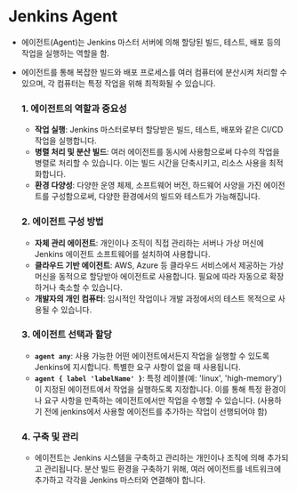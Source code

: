 # Jenkins Agent

- 에이전트(Agent)는 Jenkins 마스터 서버에 의해 할당된 빌드, 테스트, 배포 등의 작업을 실행하는 역할을 함. 

- 에이전트를 통해 복잡한 빌드와 배포 프로세스를 여러 컴퓨터에 분산시켜 처리할 수 있으며, 각 컴퓨터는 특정 작업을 위해 최적화될 수 있습니다.

  ### 1. 에이전트의 역할과 중요성
  - **작업 실행**: Jenkins 마스터로부터 할당받은 빌드, 테스트, 배포와 같은 CI/CD 작업을 실행합니다.
  - **병렬 처리 및 분산 빌드**: 여러 에이전트를 동시에 사용함으로써 다수의 작업을 병렬로 처리할 수 있습니다. 이는 빌드 시간을 단축시키고, 리소스 사용을 최적화합니다.
  - **환경 다양성**: 다양한 운영 체제, 소프트웨어 버전, 하드웨어 사양을 가진 에이전트를 구성함으로써, 다양한 환경에서의 빌드와 테스트가 가능해집니다.

  ### 2. 에이전트 구성 방법
  - **자체 관리 에이전트**: 개인이나 조직이 직접 관리하는 서버나 가상 머신에 Jenkins 에이전트 소프트웨어를 설치하여 사용합니다.
  - **클라우드 기반 에이전트**: AWS, Azure 등 클라우드 서비스에서 제공하는 가상 머신을 동적으로 할당받아 에이전트로 사용합니다. 필요에 따라 자동으로 확장하거나 축소할 수 있습니다.
  - **개발자의 개인 컴퓨터**: 임시적인 작업이나 개발 과정에서의 테스트 목적으로 사용될 수 있습니다.

  ### 3. 에이전트 선택과 할당
  - **`agent any`**: 사용 가능한 어떤 에이전트에서든지 작업을 실행할 수 있도록 Jenkins에 지시합니다. 특별한 요구 사항이 없을 때 사용됩니다.
  - **`agent { label 'labelName' }`**: 특정 레이블(예: 'linux', 'high-memory')이 지정된 에이전트에서 작업을 실행하도록 지정합니다. 이를 통해 특정 환경이나 요구 사항을 만족하는 에이전트에서만 작업을 수행할 수 있습니다. (사용하기 전에 jenkins에서 사용할 에이전트를 추가하는 작업이 선행되어야 함)

  ### 4. 구축 및 관리
  - 에이전트는 Jenkins 시스템을 구축하고 관리하는 개인이나 조직에 의해 추가되고 관리됩니다. 분산 빌드 환경을 구축하기 위해, 여러 에이전트를 네트워크에 추가하고 각각을 Jenkins 마스터와 연결해야 합니다.

  
